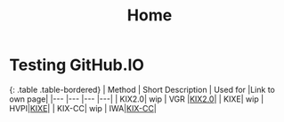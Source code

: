 ﻿---
# You don't need to edit this file, it's empty on purpose.
# Edit theme's home layout instead if you wanna make some changes
# See: https://jekyllrb.com/docs/themes/#overriding-theme-defaults
layout: default
title: Home
navigation_weight: 1
---

# Testing GitHub.IO

{: .table .table-bordered}
|   Method | Short Description	| Used for  |Link to own page|
|---	    |---	    |---      |---|
|   KIX2.0| wip	| VGR  |[KIX2.0](pages/aoci/kix2/)| 
|   KIXE| wip	| HVPI|[KIXE](pages/aoci/kixe/)| 
|   KIX-CC| wip	| IWA|[KIX-CC](pages/aoci/kixcc/)| 